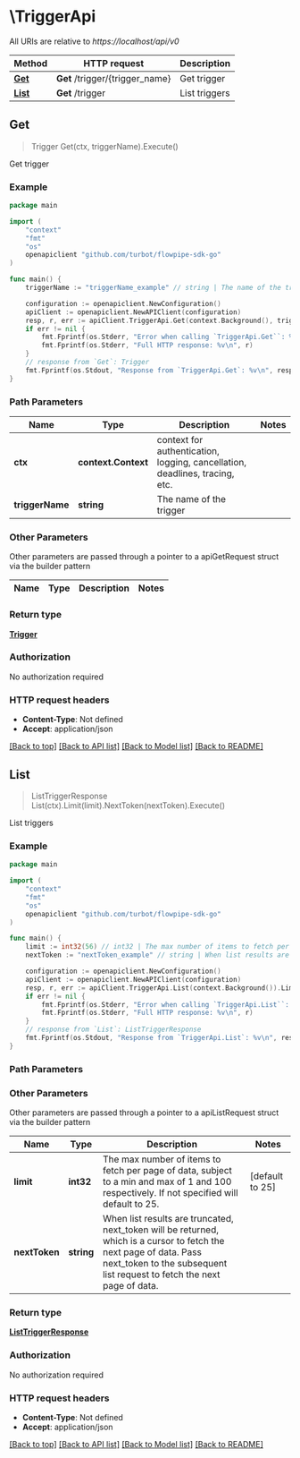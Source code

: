 # \TriggerApi

All URIs are relative to *https://localhost/api/v0*

Method | HTTP request | Description
------------- | ------------- | -------------
[**Get**](TriggerApi.md#Get) | **Get** /trigger/{trigger_name} | Get trigger
[**List**](TriggerApi.md#List) | **Get** /trigger | List triggers



## Get

> Trigger Get(ctx, triggerName).Execute()

Get trigger



### Example

```go
package main

import (
    "context"
    "fmt"
    "os"
    openapiclient "github.com/turbot/flowpipe-sdk-go"
)

func main() {
    triggerName := "triggerName_example" // string | The name of the trigger

    configuration := openapiclient.NewConfiguration()
    apiClient := openapiclient.NewAPIClient(configuration)
    resp, r, err := apiClient.TriggerApi.Get(context.Background(), triggerName).Execute()
    if err != nil {
        fmt.Fprintf(os.Stderr, "Error when calling `TriggerApi.Get``: %v\n", err)
        fmt.Fprintf(os.Stderr, "Full HTTP response: %v\n", r)
    }
    // response from `Get`: Trigger
    fmt.Fprintf(os.Stdout, "Response from `TriggerApi.Get`: %v\n", resp)
}
```

### Path Parameters


Name | Type | Description  | Notes
------------- | ------------- | ------------- | -------------
**ctx** | **context.Context** | context for authentication, logging, cancellation, deadlines, tracing, etc.
**triggerName** | **string** | The name of the trigger | 

### Other Parameters

Other parameters are passed through a pointer to a apiGetRequest struct via the builder pattern


Name | Type | Description  | Notes
------------- | ------------- | ------------- | -------------


### Return type

[**Trigger**](Trigger.md)

### Authorization

No authorization required

### HTTP request headers

- **Content-Type**: Not defined
- **Accept**: application/json

[[Back to top]](#) [[Back to API list]](../README.md#documentation-for-api-endpoints)
[[Back to Model list]](../README.md#documentation-for-models)
[[Back to README]](../README.md)


## List

> ListTriggerResponse List(ctx).Limit(limit).NextToken(nextToken).Execute()

List triggers



### Example

```go
package main

import (
    "context"
    "fmt"
    "os"
    openapiclient "github.com/turbot/flowpipe-sdk-go"
)

func main() {
    limit := int32(56) // int32 | The max number of items to fetch per page of data, subject to a min and max of 1 and 100 respectively. If not specified will default to 25. (optional) (default to 25)
    nextToken := "nextToken_example" // string | When list results are truncated, next_token will be returned, which is a cursor to fetch the next page of data. Pass next_token to the subsequent list request to fetch the next page of data. (optional)

    configuration := openapiclient.NewConfiguration()
    apiClient := openapiclient.NewAPIClient(configuration)
    resp, r, err := apiClient.TriggerApi.List(context.Background()).Limit(limit).NextToken(nextToken).Execute()
    if err != nil {
        fmt.Fprintf(os.Stderr, "Error when calling `TriggerApi.List``: %v\n", err)
        fmt.Fprintf(os.Stderr, "Full HTTP response: %v\n", r)
    }
    // response from `List`: ListTriggerResponse
    fmt.Fprintf(os.Stdout, "Response from `TriggerApi.List`: %v\n", resp)
}
```

### Path Parameters



### Other Parameters

Other parameters are passed through a pointer to a apiListRequest struct via the builder pattern


Name | Type | Description  | Notes
------------- | ------------- | ------------- | -------------
 **limit** | **int32** | The max number of items to fetch per page of data, subject to a min and max of 1 and 100 respectively. If not specified will default to 25. | [default to 25]
 **nextToken** | **string** | When list results are truncated, next_token will be returned, which is a cursor to fetch the next page of data. Pass next_token to the subsequent list request to fetch the next page of data. | 

### Return type

[**ListTriggerResponse**](ListTriggerResponse.md)

### Authorization

No authorization required

### HTTP request headers

- **Content-Type**: Not defined
- **Accept**: application/json

[[Back to top]](#) [[Back to API list]](../README.md#documentation-for-api-endpoints)
[[Back to Model list]](../README.md#documentation-for-models)
[[Back to README]](../README.md)

